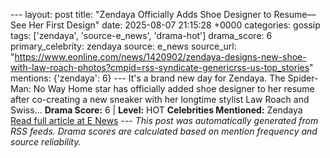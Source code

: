--- layout: post title: "Zendaya Officially Adds Shoe Designer to Resume—See Her First Design" date: 2025-08-07 21:15:28 +0000 categories: gossip tags: ['zendaya', 'source-e_news', 'drama-hot'] drama_score: 6 primary_celebrity: zendaya source: e_news source_url: "https://www.eonline.com/news/1420902/zendaya-designs-new-shoe-with-law-roach-photos?cmpid=rss-syndicate-genericrss-us-top_stories" mentions: {'zendaya': 6} --- It's a brand new day for Zendaya. The Spider-Man: No Way Home star has officially added shoe designer to her resume after co-creating a new sneaker with her longtime stylist Law Roach and Swiss... **Drama Score:** 6 | **Level:** HOT **Celebrities Mentioned:** Zendaya [Read full article at E News](https://www.eonline.com/news/1420902/zendaya-designs-new-shoe-with-law-roach-photos?cmpid=rss-syndicate-genericrss-us-top_stories) --- *This post was automatically generated from RSS feeds. Drama scores are calculated based on mention frequency and source reliability.*
